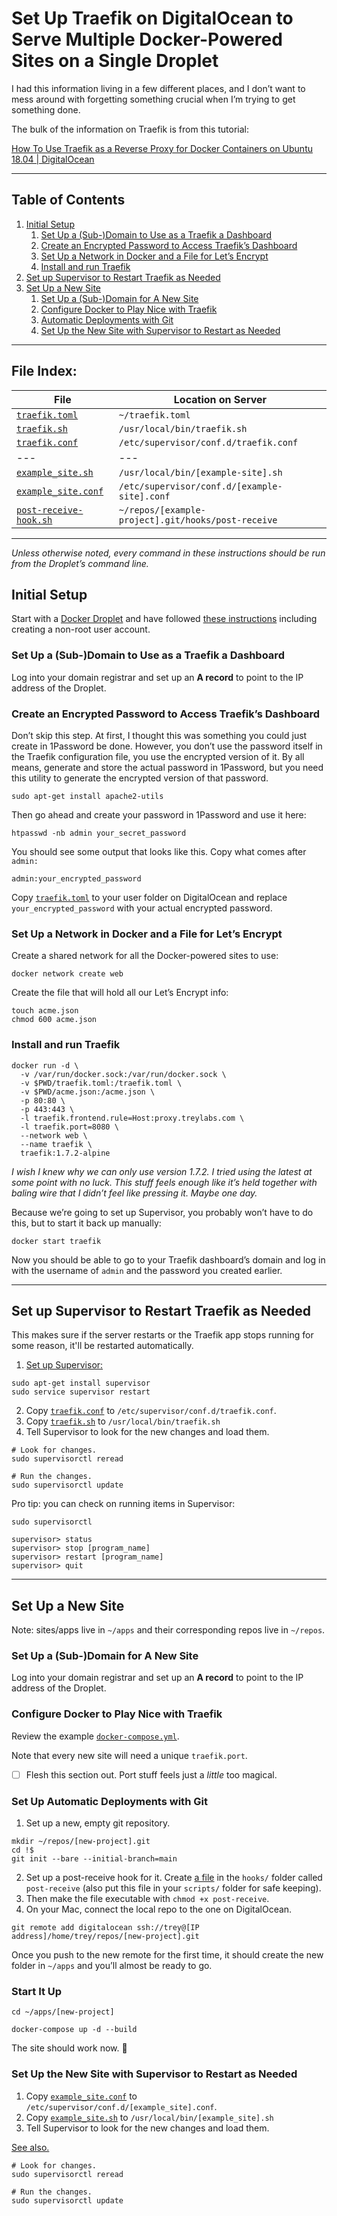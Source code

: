 # Set Up Traefik on DigitalOcean to Serve Multiple Docker-Powered Sites on a Single Droplet

I had this information living in a few different places, and I don’t want to mess around with forgetting something crucial when I’m trying to get something done.

The bulk of the information on Traefik is from this tutorial:

[How To Use Traefik as a Reverse Proxy for Docker Containers on Ubuntu 18.04 | DigitalOcean](https://www.digitalocean.com/community/tutorials/how-to-use-traefik-as-a-reverse-proxy-for-docker-containers-on-ubuntu-18-04)

---

## Table of Contents

1. [Initial Setup](#initial-setup)
    1. [Set Up a (Sub-)Domain to Use as a Traefik a Dashboard](#set-up-a-sub-domain-to-use-as-a-traefik-a-dashboard)
    1. [Create an Encrypted Password to Access Traefik’s Dashboard](#create-an-encrypted-password-to-access-trafiks-dashboard)
    1. [Set Up a Network in Docker and a File for Let’s Encrypt](#set-up-a-network-in-docker-and-a-file-for-let’s-encrypt)
    1. [Install and run Traefik](#install-and-run-traefik)
1. [Set up Supervisor to Restart Traefik as Needed](#set-up-supervisor-to-restart-traefik-as-needed)
1. [Set Up a New Site](#set-up-a-new-site)
    1. [Set Up a (Sub-)Domain for A New Site](#set-up-a-sub-domain-for-a-new-site)
    1. [Configure Docker to Play Nice with Traefik](#configure-docker-to-play-nice-with-traefik)
    1. [Automatic Deployments with Git](#automatic-deployments-with-git)
    1. [Set Up the New Site with Supervisor to Restart as Needed](#set-up-the-new-site-with-supervisor-to-restart-as-needed)

---

## File Index:

| File                                                        | Location on Server                                 |
| ----------------------------------------------------------- | -------------------------------------------------- |
| [`traefik.toml`](traefik/traefik.toml)                      | `~/traefik.toml`                                   |
| [`traefik.sh`](traefik/traefik.sh)                          | `/usr/local/bin/traefik.sh`                        |
| [`traefik.conf`](traefik/traefik.conf)                      | `/etc/supervisor/conf.d/traefik.conf`              |
| ---                                                         | ---                                                |
| [`example_site.sh`](example-site/example_site.sh)           | `/usr/local/bin/[example-site].sh`                 |
| [`example_site.conf`](example-site/example_site.conf)       | `/etc/supervisor/conf.d/[example-site].conf`       |
| [`post-receive-hook.sh`](example-site/post-receive-hook.sh) | `~/repos/[example-project].git/hooks/post-receive` |

---

_Unless otherwise noted, every command in these instructions should be run from the Droplet’s command line._

## Initial Setup

Start with a [Docker Droplet](https://marketplace.digitalocean.com/apps/docker) and have followed [these instructions](https://www.digitalocean.com/community/tutorials/initial-server-setup-with-ubuntu-18-04) including creating a non-root user account.

### Set Up a (Sub-)Domain to Use as a Traefik a Dashboard

Log into your domain registrar and set up an **A record** to point to the IP address of the Droplet.

### Create an Encrypted Password to Access Traefik’s Dashboard

Don’t skip this step. At first, I thought this was something you could just create in 1Password be done. However, you don’t use the password itself in the Traefik configuration file, you use the encrypted version of it. By all means, generate and store the actual password in 1Password, but you need this utility to generate the encrypted version of that password.

```shell
sudo apt-get install apache2-utils
```

Then go ahead and create your password in 1Password and use it here:

```
htpasswd -nb admin your_secret_password
```

You should see some output that looks like this. Copy what comes after `admin:`

```
admin:your_encrypted_password
```

Copy [`traefik.toml`](traefik/traefik.toml) to your user folder on DigitalOcean and replace `your_encrypted_password` with your actual encrypted password.

### Set Up a Network in Docker and a File for Let’s Encrypt

Create a shared network for all the Docker-powered sites to use:

```
docker network create web
```

Create the file that will hold all our Let’s Encrypt info:

```
touch acme.json
chmod 600 acme.json
```

### Install and run Traefik

```shell
docker run -d \
  -v /var/run/docker.sock:/var/run/docker.sock \
  -v $PWD/traefik.toml:/traefik.toml \
  -v $PWD/acme.json:/acme.json \
  -p 80:80 \
  -p 443:443 \
  -l traefik.frontend.rule=Host:proxy.treylabs.com \
  -l traefik.port=8080 \
  --network web \
  --name traefik \
  traefik:1.7.2-alpine
```

_I wish I knew why we can only use version 1.7.2. I tried using the latest at some point with no luck. This stuff feels enough like it’s held together with baling wire that I didn’t feel like pressing it. Maybe one day._

Because we’re going to set up Supervisor, you probably won’t have to do this, but to start it back up manually:

```shell
docker start traefik
```

Now you should be able to go to your Traefik dashboard’s domain and log in with the username of `admin` and the password you created earlier.

---

## Set up Supervisor to Restart Traefik as Needed

This makes sure if the server restarts or the Traefik app stops running for some reason, it'll be restarted automatically.

1. [Set up Supervisor:](https://www.digitalocean.com/community/tutorials/how-to-install-and-manage-supervisor-on-ubuntu-and-debian-vps)

```shell
sudo apt-get install supervisor
sudo service supervisor restart
```

2. Copy [`traefik.conf`](traefik/traefik.conf) to `/etc/supervisor/conf.d/traefik.conf`.
3. Copy [`traefik.sh`](traefik/traefik.sh) to `/usr/local/bin/traefik.sh`
4. Tell Supervisor to look for the new changes and load them.

```shell
# Look for changes.
sudo supervisorctl reread

# Run the changes.
sudo supervisorctl update
```

Pro tip: you can check on running items in Supervisor:

```shell
sudo supervisorctl

supervisor> status
supervisor> stop [program_name]
supervisor> restart [program_name]
supervisor> quit
```

---

## Set Up a New Site

Note: sites/apps live in `~/apps` and their corresponding repos live in `~/repos`.

### Set Up a (Sub-)Domain for A New Site

Log into your domain registrar and set up an **A record** to point to the IP address of the Droplet.

### Configure Docker to Play Nice with Traefik

Review the example [`docker-compose.yml`](example-site/docker-compose.yml).

Note that every new site will need a unique `traefik.port`.

- [ ] Flesh this section out. Port stuff feels just a _little_ too magical.

### Set Up Automatic Deployments with Git

1. Set up a new, empty git repository.

```shell
mkdir ~/repos/[new-project].git
cd !$
git init --bare --initial-branch=main
```

2. Set up a post-receive hook for it. Create [a file](example-site/post-receive-hook.sh) in the `hooks/` folder called `post-receive` (also put this file in your `scripts/` folder for safe keeping).
3. Then make the file executable with  `chmod +x post-receive`.
4. On your Mac, connect the local repo to the one on DigitalOcean.

```shell
git remote add digitalocean ssh://trey@[IP address]/home/trey/repos/[new-project].git
```

Once you push to the new remote for the first time, it should create the new folder in `~/apps` and you’ll almost be ready to go.

### Start It Up

```
cd ~/apps/[new-project]

docker-compose up -d --build
```

The site should work now. 🎉

### Set Up the New Site with Supervisor to Restart as Needed

1. Copy [`example_site.conf`](example-site/example_site.conf) to `/etc/supervisor/conf.d/[example_site].conf`.
2. Copy [`example_site.sh`](example-site/example_site.sh) to `/usr/local/bin/[example_site].sh`
3. Tell Supervisor to look for the new changes and load them.

[See also.](#set-up-supervisor-to-restart-traefik-as-needed)

```shell
# Look for changes.
sudo supervisorctl reread

# Run the changes.
sudo supervisorctl update
```
